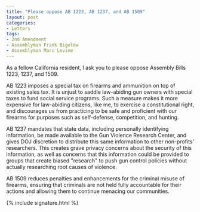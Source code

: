 ```yaml
---
title: "Please oppose AB 1223, AB 1237, and AB 1509"
layout: post
categories:
- Letters
tags:
- 2nd Amendment
- Assemblyman Frank Bigelow
- Assemblyman Marc Levine
---
```


As a fellow California resident, I ask you to please oppose Assembly Bills 1223, 1237, and 1509.

AB 1223 imposes a special tax on firearms and ammunition on top of existing sales tax. It is unjust to saddle law-abiding gun owners with special taxes to fund social service programs. Such a measure makes it more expensive for law-abiding citizens, like me, to exercise a constitutional right, and discourages us from practicing to be safe and proficient with our firearms for purposes such as self-defense, competition, and hunting.

AB 1237 mandates that state data, including personally identifying information, be made available to the Gun Violence Research Center, and gives DOJ discretion to distribute this same information to other non-profits' researchers. This creates grave privacy concerns about the security of this information, as well as concerns that this information could be provided to groups that create biased "research" to push gun control policies without actually researching root causes of violence.

AB 1509 reduces penalties and enhancements for the criminal misuse of firearms, ensuring that criminals are not held fully accountable for their actions and allowing them to continue menacing our communities.

{% include signature.html %}
